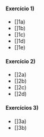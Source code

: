 #### Exercício 1)
- []1a)
- []1b)
- []1c)
- []1d)
- []1e)

#### Exercício 2)
- []2a)
- []2b)
- []2c)
- []2d)

#### Exercícios 3)
- []3a)
- []3b)